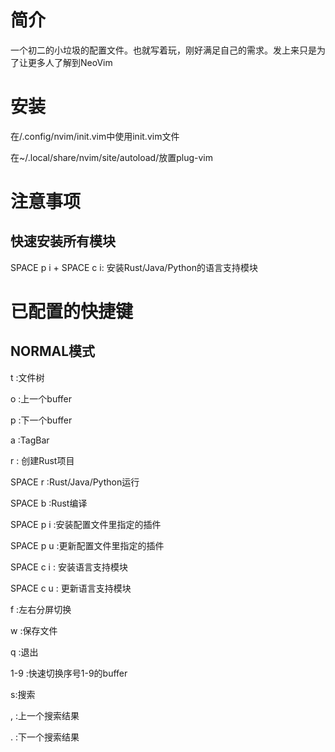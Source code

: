 # 简介

一个初二的小垃圾的配置文件。也就写着玩，刚好满足自己的需求。发上来只是为了让更多人了解到NeoVim

# 安装

在/.config/nvim/init.vim中使用init.vim文件

在~/.local/share/nvim/site/autoload/放置plug-vim

# 注意事项

## 快速安装所有模块

SPACE p i + SPACE c i: 安装Rust/Java/Python的语言支持模块

# 已配置的快捷键

## NORMAL模式

t :文件树

o :上一个buffer

p :下一个buffer

a :TagBar

r : 创建Rust项目

SPACE r :Rust/Java/Python运行

SPACE b :Rust编译

SPACE p i :安装配置文件里指定的插件

SPACE p u :更新配置文件里指定的插件

SPACE c i : 安装语言支持模块

SPACE c u : 更新语言支持模块

f :左右分屏切换

w :保存文件

q :退出

1-9 :快速切换序号1-9的buffer

s:搜索

, :上一个搜索结果

. :下一个搜索结果

